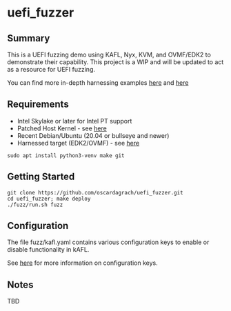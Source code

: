 # uefi_fuzzer


## Summary
This is a UEFI fuzzing demo using KAFL, Nyx, KVM, and OVMF/EDK2 to demonstrate their capability.
This project is a WIP and will be updated to act as a resource for UEFI fuzzing.

You can find more in-depth harnessing examples [here](https://github.com/IntelLabs/kAFL.targets) and [here](https://github.com/IntelLabs/kafl.edk2/commits/TDVF_fuzz_hello)

## Requirements
- Intel Skylake or later for Intel PT support
- Patched Host Kernel - see [here](https://github.com/nyx-fuzz/KVM-Nyx)
- Recent Debian/Ubuntu (20.04 or bullseye and newer)
- Harnessed target (EDK2/OVMF) - see [here](https://github.com/oscardagrach/edk2)

```
sudo apt install python3-venv make git
```

## Getting Started
```
git clone https://github.com/oscardagrach/uefi_fuzzer.git
cd uefi_fuzzer; make deploy
./fuzz/run.sh fuzz
```

## Configuration
The file fuzz/kafl.yaml contains various configuration keys to enable or disable functionality in kAFL.

See [here](https://github.com/IntelLabs/kAFL/blob/master/docs/source/reference/fuzzer_configuration.md) for more information on configuration keys.

## Notes
TBD
